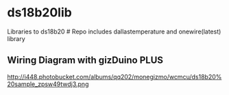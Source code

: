 # ds18b20lib #
Libraries to ds18b20 #
Repo includes dallastemperature and onewire(latest) library

Wiring Diagram with gizDuino PLUS
--------------
http://i448.photobucket.com/albums/qq202/monegizmo/wcmcu/ds18b20%20sample_zpsw49twdj3.png
